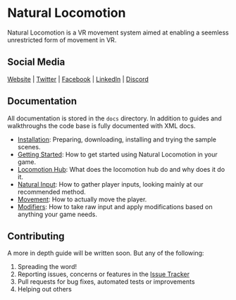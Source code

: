 # Natural Locomotion
Natural Locomotion is a VR movement system aimed at enabling a seemless unrestricted form of movement in VR.

## Social Media
[Website](http://www.digitaldiceworks.com) | 
[Twitter](https://twitter.com/DigiDiceworks) |
[Facebook](https://www.facebook.com/Digital-Diceworks-2001428196760669/) | 
[LinkedIn](https://www.linkedin.com/company/18320768/) |
[Discord](http://bit.ly/DDWDiscord)

## Documentation
All documentation is stored in the `docs` directory. In addition to guides and walkthroughs the code base is fully documented with XML docs.
* [Installation](docs/installation.md): Preparing, downloading, installing and trying the sample scenes.
* [Getting Started](docs/gettingstarted.md): How to get started using Natural Locomotion in your game.
* [Locomotion Hub](docs/system.md#locomotion-hub): What does the locomotion hub do and why does it do it.
* [Natural Input](docs/system.md#natural-input): How to gather player inputs, looking mainly at our recommended method.
* [Movement](docs/system.md#movement): How to actually move the player.
* [Modifiers](docs/system.md#modifiers): How to take raw input and apply modifications based on anything your game needs.

## Contributing
A more in depth guide will be written soon. But any of the following:
1. Spreading the word!
1. Reporting issues, concerns or features in the [Issue Tracker](https://github.com/DigitalDiceworks/natural-locomotion/issues)
1. Pull requests for bug fixes, automated tests or improvements
1. Helping out others

